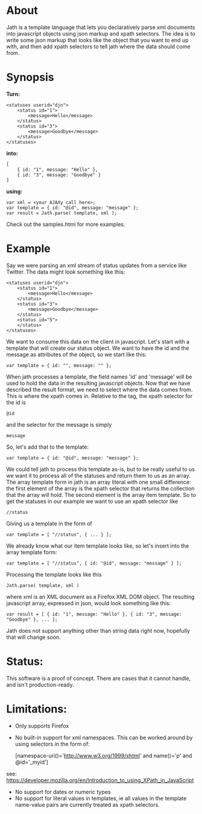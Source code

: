 # About
Jath is a template language that lets you declaratively parse xml documents into
javascript objects using json markup and xpath selectors. The idea is to write
some json markup that looks like the object that you want to end up with, and then
add xpath selectors to tell jath where the data should come from.

# Synopsis

**Turn:**

	<statuses userid="djn">
		<status id="1">
			<message>Hello</message>
		</status>
		<status id="3">
			<message>Goodbye</message>
		</status>
	</statuses>

**into:**

	[ 
		{ id: "1", message: "Hello" }, 
		{ id: "3", message: "Goodbye" } 
	]

**using:**

	var xml = <your AJAXy call here>;
	var template = { id: "@id", message: "message" };
	var result = Jath.parse( template, xml );

Check out the samples.html for more examples.

# Example
Say we were parsing an xml stream of status updates from a service
like Twitter. The data might look something like this:

	<statuses userid="djn">
		<status id="1">
			<message>Hello</message>
		</status>
		<status id="3">
			<message>Goodbye</message>
		</status>
		<status id="5">
		</status>
	</statuses>

We want to consume this data on the client in javascript. Let's start with
a template that will create our status object. We want to have the id and the
message as attributes of the object, so we start like this:

	var template = { id: "", message: "" };

When jath processes a template, the field names 'id' and 'message' will be used
to hold the data in the resulting javascript objects. Now that we have described
the result format, we need to select where the data comes from. This is where the
xpath comes in. Relative to the <status> tag, the xpath selector for the id is 

	@id

and the selector for the message is simply

	message

So, let's add that to the template:

	var template = { id: "@id", message: "message" };

We could tell jath to process this template as-is, but to be really useful to us
we want it to process all of the statuses and return them to us as an array. The
array template form in jath is an array literal with one small difference: the 
first element of the array is the xpath selector that returns the collection that
the array will hold. The second element is the array item template. So to get
the statuses in our example we want to use an xpath selector like 

`//status`

Giving us a template in the form of 

	var template = [ "//status", { ... } ];

We already know what our item template looks like, so let's insert into the array
template form:

	var template = [ "//status", { id: "@id", message: "message" } ];

Processing the template looks like this

	Jath.parse( template, xml )

where xml is an XML document as a Firefox XML DOM object. The resulting javascript
array, expressed in json, would look something like this:

	var result = [ { id: "1", message: "Hello" }, { id: "3", message: "Goodbye" }, ... ];

Jath does not support anything other than string data right now, hopefully
that will change soon.

# Status:
This software is a proof of concept. There are cases that it cannot handle,
and isn't production-ready.

# Limitations:
- Only supports Firefox
- No built-in support for xml namespaces. This can be worked around by using selectors
in the form of:

	[namespace-uri()='http://www.w3.org/1999/xhtml' and name()='p' and @id='_myid']

see: https://developer.mozilla.org/en/Introduction_to_using_XPath_in_JavaScript

- No support for dates or numeric types
- No support for literal values in templates, ie all values in the template 
name-value pairs are currently treated as xpath selectors.